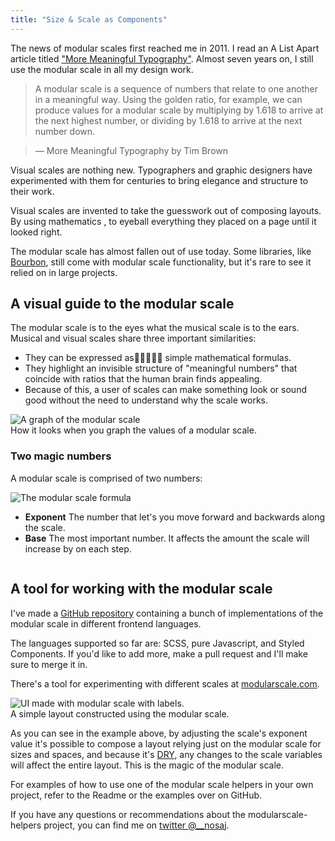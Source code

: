 ```yaml
---
title: "Size & Scale as Components"
---
```


The news of modular scales first reached me in 2011. I read an A List Apart article titled ["More Meaningful Typography"](http://alistapart.com/article/more-meaningful-typography). Almost seven years on, I still use the modular scale in all my design work.

> A modular scale is a sequence of numbers that relate to one another in a meaningful way. Using the golden ratio, for example, we can produce values for a modular scale by multiplying by 1.618 to arrive at the next highest number, or dividing by 1.618 to arrive at the next number down.

> — More Meaningful Typography by Tim Brown
 

Visual scales are nothing new. Typographers and graphic designers have experimented with them for centuries to bring elegance and structure to their work.

Visual scales are invented to take the guesswork out of composing layouts. By using mathematics ,  to eyeball everything they placed on a page until it looked right.

The modular scale has almost fallen out of use today. Some libraries, like [Bourbon](https://www.bourbon.io/docs/latest/#modular-scale), still come with modular scale functionality, but it's rare to see it relied on in large projects.

## A visual guide to the modular scale
The modular scale is to the eyes what the musical scale is to the ears. Musical and visual scales share three important similarities:

- They can be expressed as simple mathematical formulas. 
- They highlight an invisible structure of "meaningful numbers" that coincide with ratios that the human brain finds appealing.
- Because of this, a user of scales can make something look or sound good without the need to understand why the scale works.

<div class="image">
  <img src="http://a.nosaj.io/modularscale/ms-chart.jpg" alt="A graph of the modular scale" />
  <div class="caption">How it looks when you graph the values of a modular scale.</div>
</div>

### Two magic numbers
A modular scale is comprised of two numbers:

<div class="image">
  <img src="http://a.nosaj.io/modularscale/ms-formula.png" alt="The modular scale formula" />
</div>

- **Exponent** The number that let's you move forward and backwards along the scale.
- **Base** The most important number. It affects the amount the scale will increase by on each step.

<div class="image">
  <img src="http://a.nosaj.io/modularscale/ms-formula-examples.png" alt="" />
</div>


## A tool for working with the modular scale
I've made a [GitHub repository](https://github.com/nosajio/modularscale) containing a bunch of implementations of the modular scale in different frontend languages.

The languages supported so far are: SCSS, pure Javascript, and Styled Components. If you'd like to add more, make a pull request and I'll make sure to merge it in.

There's a tool for experimenting with different scales at [modularscale.com](http://www.modularscale.com).

<div class="image">
  <img src="http://a.nosaj.io/modularscale/ms-ui-labelled.jpg" alt="UI made with modular scale with labels." />
  <div class="caption">A simple layout constructed using the modular scale.</div>
</div>

As you can see in the example above, by adjusting the scale's exponent value it's possible to compose a layout relying just on the modular scale for sizes and spaces, and because it's [DRY](https://www.codementor.io/joshuaaroke/dry-code-vs-wet-code-89xjwv11w), any changes to the scale variables will affect the entire layout. This is the magic of the modular scale.

For examples of how to use one of the modular scale helpers in your own project, refer to the Readme or the examples over on GitHub.

If you have any questions or recommendations about the modularscale-helpers project, you can find me on [twitter @__nosaj](https://twitter.com/__nosaj).
